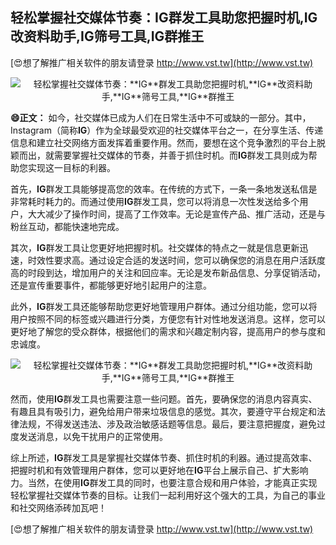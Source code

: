 ## **轻松掌握社交媒体节奏：**IG**群发工具助您把握时机,**IG**改资料助手,**IG**筛号工具,**IG**群推王**

[😍想了解推广相关软件的朋友请登录 http://www.vst.tw](http://www.vst.tw)

 <center><img src="https://vst.tw/MP4/tuiguang/png/7.png" alt="轻松掌握社交媒体节奏：**IG**群发工具助您把握时机,**IG**改资料助手,**IG**筛号工具,**IG**群推王"></center>

**😄正文：**
如今，社交媒体已成为人们在日常生活中不可或缺的一部分。其中，Instagram（简称**IG**）作为全球最受欢迎的社交媒体平台之一，在分享生活、传递信息和建立社交网络方面发挥着重要作用。然而，要想在这个竞争激烈的平台上脱颖而出，就需要掌握社交媒体的节奏，并善于抓住时机。而**IG**群发工具则成为帮助您实现这一目标的利器。

首先，**IG**群发工具能够提高您的效率。在传统的方式下，一条一条地发送私信是非常耗时耗力的。而通过使用**IG**群发工具，您可以将消息一次性发送给多个用户，大大减少了操作时间，提高了工作效率。无论是宣传产品、推广活动，还是与粉丝互动，都能快速地完成。

其次，**IG**群发工具让您更好地把握时机。社交媒体的特点之一就是信息更新迅速，时效性要求高。通过设定合适的发送时间，您可以确保您的消息在用户活跃度高的时段到达，增加用户的关注和回应率。无论是发布新品信息、分享促销活动，还是宣传重要事件，都能够更好地引起用户的注意。

此外，**IG**群发工具还能够帮助您更好地管理用户群体。通过分组功能，您可以将用户按照不同的标签或兴趣进行分类，方便您有针对性地发送消息。这样，您可以更好地了解您的受众群体，根据他们的需求和兴趣定制内容，提高用户的参与度和忠诚度。

 <center><img src="https://vst.tw/MP4/tuiguang/png/3.png" alt="轻松掌握社交媒体节奏：**IG**群发工具助您把握时机,**IG**改资料助手,**IG**筛号工具,**IG**群推王"></center>

然而，使用**IG**群发工具也需要注意一些问题。首先，要确保您的消息内容真实、有趣且具有吸引力，避免给用户带来垃圾信息的感觉。其次，要遵守平台规定和法律法规，不得发送违法、涉及政治敏感话题等信息。最后，要注意把握度，避免过度发送消息，以免干扰用户的正常使用。

综上所述，**IG**群发工具是掌握社交媒体节奏、抓住时机的利器。通过提高效率、把握时机和有效管理用户群体，您可以更好地在**IG**平台上展示自己、扩大影响力。当然，在使用**IG**群发工具的同时，也要注意合规和用户体验，才能真正实现轻松掌握社交媒体节奏的目标。让我们一起利用好这个强大的工具，为自己的事业和社交网络添砖加瓦吧！

[😍想了解推广相关软件的朋友请登录 http://www.vst.tw](http://www.vst.tw)



